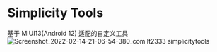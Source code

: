 # Simplicity Tools
基于 MIUI13(Android 12) 适配的自定义工具
![Screenshot_2022-02-14-21-06-54-380_com lt2333 simplicitytools](https://user-images.githubusercontent.com/32336368/153870288-ec5f045e-6a0f-498b-8668-35698f6e2f9a.jpg)
